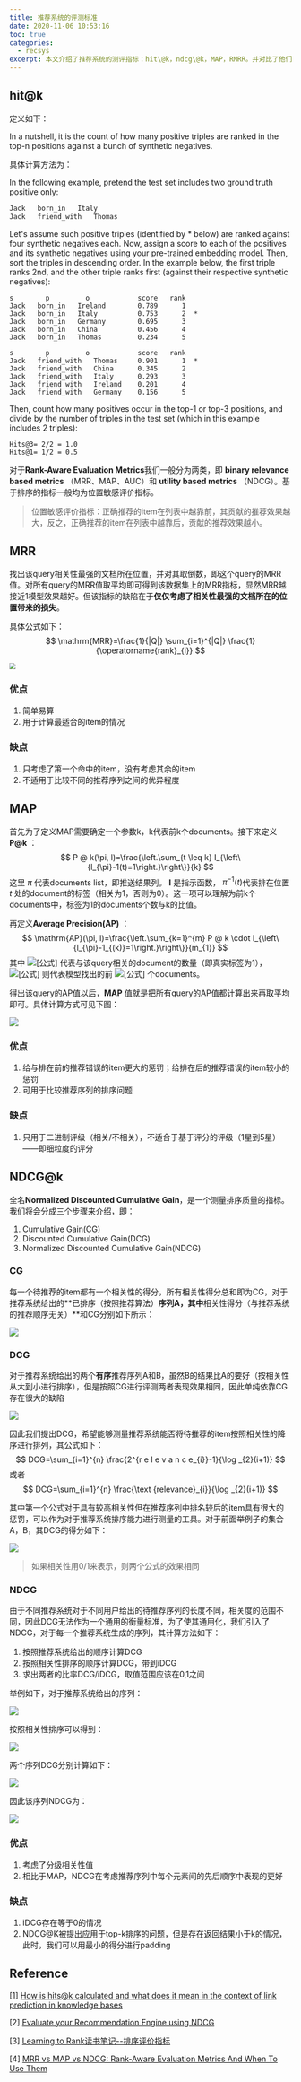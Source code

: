 ```yaml
---
title: 推荐系统的评测标准
date: 2020-11-06 10:53:16
toc: true
categories:
  - recsys
excerpt: 本文介绍了推荐系统的测评指标：hit\@k，ndcg\@k，MAP，RMRR。并对比了他们的优劣
---
```


## **hit@k**

定义如下：

In a nutshell, it is the count of how many positive triples are ranked in the top-n positions against a bunch of synthetic negatives.

具体计算方法为：

In the following example, pretend the test set includes two ground truth positive only:

```txt
Jack   born_in   Italy
Jack   friend_with   Thomas
```

Let's assume such positive triples (identified by * below) are ranked against four synthetic negatives each. Now, assign a score to each of the positives and its synthetic negatives using your pre-trained embedding model. Then, sort the triples in descending order. In the example below, the first triple ranks 2nd, and the other triple ranks first (against their respective synthetic negatives):

```
s        p         o            score   rank
Jack   born_in   Ireland        0.789      1
Jack   born_in   Italy          0.753      2  *
Jack   born_in   Germany        0.695      3
Jack   born_in   China          0.456      4
Jack   born_in   Thomas         0.234      5

s        p         o            score   rank
Jack   friend_with   Thomas     0.901      1  *
Jack   friend_with   China      0.345      2
Jack   friend_with   Italy      0.293      3
Jack   friend_with   Ireland    0.201      4
Jack   friend_with   Germany    0.156      5
```

Then, count how many positives occur in the top-1 or top-3 positions, and divide by the number of triples in the test set (which in this example includes 2 triples):

```
Hits@3= 2/2 = 1.0
Hits@1= 1/2 = 0.5
```



对于**Rank-Aware Evaluation Metrics**我们一般分为两类，即 **binary relevance based metrics** （MRR、MAP、AUC）和 **utility based metrics** （NDCG）。基于排序的指标一般均为位置敏感评价指标。

>   位置敏感评价指标：正确推荐的item在列表中越靠前，其贡献的推荐效果越大，反之，正确推荐的item在列表中越靠后，贡献的推荐效果越小。

## MRR

找出该query相关性最强的文档所在位置，并对其取倒数，即这个query的MRR值。对所有query的MRR值取平均即可得到该数据集上的MRR指标，显然MRR越接近1模型效果越好。但该指标的缺陷在于**仅仅考虑了相关性最强的文档所在的位置带来的损失**。

具体公式如下：
$$
\mathrm{MRR}=\frac{1}{|Q|} \sum_{i=1}^{|Q|} \frac{1}{\operatorname{rank}_{i}}
$$


<img src="https://miro.medium.com/max/643/1*dR24Drmb9J5BLZp8ffjOGA.png" style="zoom:67%;" />

### 优点

1.  简单易算
2.  用于计算最适合的item的情况

### 缺点

1.   只考虑了第一个命中的item，没有考虑其余的item
2.  不适用于比较不同的推荐序列之间的优异程度



## MAP

首先为了定义MAP需要确定一个参数k，k代表前k个documents。接下来定义 **P@k** ：
$$
P @ k(\pi, l)=\frac{\left.\sum_{t \leq k} I_{\left\{l_{\pi}-1(t)=1\right.}\right\}}{k}
$$
这里 $\pi$ 代表documents list，即推送结果列。 $\boldsymbol{I}$ 是指示函数， $\pi^{-1}(t)$代表排在位置 $t$ 处的document的标签（相关为1，否则为0）。这一项可以理解为前k个documents中，标签为1的documents个数与k的比值。

再定义**Average Precision(AP)** ：
$$
\mathrm{AP}(\pi, l)=\frac{\left.\sum_{k=1}^{m} P @ k \cdot I_{\left\{l_{\pi}-1_{(k)}=1\right.}\right\}}{m_{1}}
$$
其中 ![[公式]](https://www.zhihu.com/equation?tex=m_%7B1%7D) 代表与该query相关的document的数量（即真实标签为1）， ![[公式]](https://www.zhihu.com/equation?tex=m) 则代表模型找出的前 ![[公式]](https://www.zhihu.com/equation?tex=m) 个documents。

得出该query的AP值以后，**MAP** 值就是把所有query的AP值都计算出来再取平均即可。具体计算方式可见下图：

![](https://miro.medium.com/max/957/1*0xdZ-NWJLlf3m4oyjh0K5g.png)



### 优点

1.  给与排在前的推荐错误的item更大的惩罚；给排在后的推荐错误的item较小的惩罚
2.  可用于比较推荐序列的排序问题

### 缺点

1.  只用于二进制评级（相关/不相关），不适合于基于评分的评级（1星到5星）——即细粒度的评分



## **NDCG@k**

全名**Normalized Discounted Cumulative Gain**，是一个测量排序质量的指标。我们将会分成三个步骤来介绍，即：

1.  Cumulative Gain(CG)
2.  Discounted Cumulative Gain(DCG)
3.  Normalized Discounted Cumulative Gain(NDCG)

### **CG**

每一个待推荐的item都有一个相关性的得分，所有相关性得分总和即为CG，对于推荐系统给出的**已排序（按照推荐算法）**序列A，其中**相关性得分（与推荐系统的推荐顺序无关）**和CG分别如下所示：

![](https://gitblog-1302688916.cos.ap-beijing.myqcloud.com/cs224n/202011/06/214738-406944.png)

### **DCG**

对于推荐系统给出的两个**有序**推荐序列A和B，虽然B的结果比A的要好（按相关性从大到小进行排序），但是按照CG进行评测两者表现效果相同，因此单纯依靠CG存在很大的缺陷

![](https://gitblog-1302688916.cos.ap-beijing.myqcloud.com/cs224n/202011/06/204813-22694.png)

因此我们提出DCG，希望能够测量推荐系统能否将待推荐的item按照相关性的降序进行排列，其公式如下：
$$
DCG=\sum_{i=1}^{n} \frac{2^{r e l e v a n c e_{i}}-1}{\log _{2}(i+1)}
$$
或者
$$
DCG=\sum_{i=1}^{n} \frac{\text {relevance}_{i}}{\log _{2}(i+1)}
$$


其中第一个公式对于具有较高相关性但在推荐序列中排名较后的item具有很大的惩罚，可以作为对于推荐系统排序能力进行测量的工具。对于前面举例子的集合A，B，其DCG的得分如下：

![](https://gitblog-1302688916.cos.ap-beijing.myqcloud.com/cs224n/202011/06/214715-601173.png)

>   如果相关性用0/1来表示，则两个公式的效果相同



### **NDCG**

由于不同推荐系统对于不同用户给出的待推荐序列的长度不同，相关度的范围不同，因此DCG无法作为一个通用的衡量标准，为了使其通用化，我们引入了NDCG，对于每一个推荐系统生成的序列，其计算方法如下：

1.  按照推荐系统给出的顺序计算DCG
2.  按照相关性排序的顺序计算DCG，带到iDCG
3.  求出两者的比率DCG/iDCG，取值范围应该在0,1之间

举例如下，对于推荐系统给出的序列：

![](https://gitblog-1302688916.cos.ap-beijing.myqcloud.com/cs224n/202011/06/214645-909101.png)

按照相关性排序可以得到：

![](https://gitblog-1302688916.cos.ap-beijing.myqcloud.com/cs224n/202011/06/214531-962115.png)

两个序列DCG分别计算如下：

![](https://gitblog-1302688916.cos.ap-beijing.myqcloud.com/cs224n/202011/06/214548-830768.png)

因此该序列NDCG为：

![](https://gitblog-1302688916.cos.ap-beijing.myqcloud.com/cs224n/202011/06/213029-831561.png)

### 优点

1.  考虑了分级相关性值
2.  相比于MAP，NDCG在考虑推荐序列中每个元素间的先后顺序中表现的更好

### 缺点

1.  iDCG存在等于0的情况
2.  NDCG@K被提出应用于top-k排序的问题，但是存在返回结果小于k的情况，此时，我们可以用最小的得分进行padding



## **Reference**

[1] [How is hits@k calculated and what does it mean in the context of link prediction in knowledge bases](https://stackoverflow.com/questions/58796367/how-is-hitsk-calculated-and-what-does-it-mean-in-the-context-of-link-prediction)

[2] [Evaluate your Recommendation Engine using NDCG](https://towardsdatascience.com/evaluate-your-recommendation-engine-using-ndcg-759a851452d1)

[3] [Learning to Rank读书笔记--排序评价指标](https://zhuanlan.zhihu.com/p/64952093)

[4] [MRR vs MAP vs NDCG: Rank-Aware Evaluation Metrics And When To Use Them](https://medium.com/swlh/rank-aware-recsys-evaluation-metrics-5191bba16832)